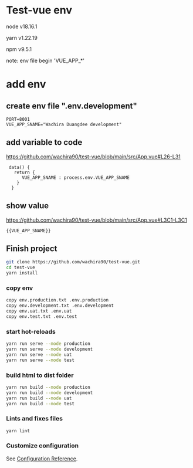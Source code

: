 # Test-vue env

node v18.16.1

yarn v1.22.19

npm v9.5.1

note: env file begin 'VUE_APP_*'

# add env

## create env file ".env.development"

```
PORT=8001
VUE_APP_SNAME="Wachira Duangdee development"
```

## add variable to code

https://github.com/wachira90/test-vue/blob/main/src/App.vue#L26-L31

```vue
 data() {
   return {
      VUE_APP_SNAME : process.env.VUE_APP_SNAME
    }
  }
```

## show value

https://github.com/wachira90/test-vue/blob/main/src/App.vue#L3C1-L3C1

```
{{VUE_APP_SNAME}}
```

## Finish project

```sh
git clone https://github.com/wachira90/test-vue.git
cd test-vue
yarn install
```

### copy env

```sh
copy env.production.txt .env.production
copy env.development.txt .env.development
copy env.uat.txt .env.uat
copy env.test.txt .env.test
```

### start hot-reloads

```sh
yarn run serve --mode production
yarn run serve --mode development
yarn run serve --mode uat
yarn run serve --mode test
```

### build html to dist folder

```sh
yarn run build --mode production
yarn run build --mode development
yarn run build --mode uat
yarn run build --mode test
```

### Lints and fixes files

```sh
yarn lint
```

### Customize configuration

See [Configuration Reference](https://cli.vuejs.org/config/).



